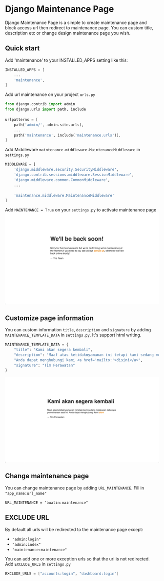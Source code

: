 # Django Maintenance Page

Django Maintenance Page is a simple to create maintenance page and block access url then redirect to maintenance page.
You can custom title, description etc or change design maintenance page you wish.

## Quick start
Add 'maintenance' to your INSTALLED_APPS setting like this:
```python
INSTALLED_APPS = [
    ...
    'maintenance',
]
```

Add url maintenance on your project `urls.py`
```python
from django.contrib import admin
from django.urls import path, include

urlpatterns = [
    path('admin/', admin.site.urls),
    ...
    path('maintenance', include('maintenance.urls')),
]
```

Add Middleware `maintenance.middleware.MaintenanceMiddleware` in `settings.py`
```python
MIDDLEWARE = [
    'django.middleware.security.SecurityMiddleware',
    'django.contrib.sessions.middleware.SessionMiddleware',
    'django.middleware.common.CommonMiddleware',
    ...

    'maintenance.middleware.MaintenanceMiddleware'
]
```

Add `MAINTENANCE = True` on your `settings.py` to activate maintenance page
![maintenance page](https://raw.githubusercontent.com/irfanpule/django-maintenance-page/master/maintenance/screenshot/default-maintenance-page.png)

## Customize page information
You can custom information `title`, `description` and `signature` by adding `MAINTENANCE_TEMPLATE_DATA` in `settings.py`. It's support html writing.
```python
MAINTENANCE_TEMPLATE_DATA = {
    "title": "Kami akan segera kembali",
    "description": "Maaf atas ketidaknyamanan ini tetapi kami sedang melakukan beberapa pemeliharaan saat ini. "
    "Anda dapat menghubungi kami <a href='mailto:'>disini</a>",
    "signature": "Tim Perawatan"
}
```
![customize page](https://raw.githubusercontent.com/irfanpule/django-maintenance-page/master/maintenance/screenshot/customize-maintenante-page.png)

## Change maintenance page
You can change maintenance page by adding `URL_MAINTENANCE`. Fill in `"app_name:url_name"`
```
URL_MAINTENANCE = "buatin:maintenance"
```

## EXCLUDE URL
By default all urls will be redirected to the maintenance page except:
* `"admin:login"`
* `"admin:index"`
* `"maintenance:maintenance"`


You can add one or more exception urls so that the url is not redirected. Add `EXCLUDE_URLS` in `settings.py`
```python
EXCLUDE_URLS = ["accounts:login", "dashboard:login"]
```

